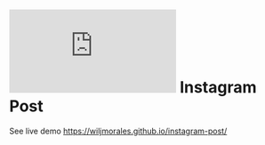 # ![4Geeks Logo](http://assets.breatheco.de/apis/img/images.php?blob&random&cat=icon&tags=4geeks,16) Instagram Post


See live demo https://wiljmorales.github.io/instagram-post/
